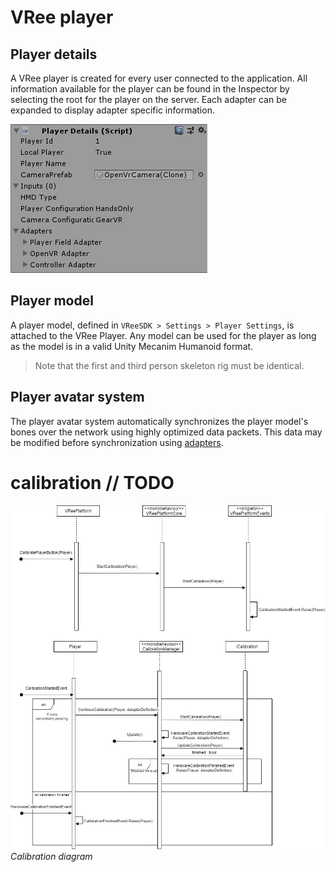# VRee player

## Player details

A VRee player is created for every user connected to the application. All information available for the player can be found in the Inspector by selecting the root for the player on the server. Each adapter can be expanded to display adapter specific information.

![Alt](./images/player/player-details.png "Player details.")

## Player model

A player model, defined in `VReeSDK > Settings > Player Settings`, is attached to the VRee Player. Any model can be used for the player as long as the model is in a valid Unity Mecanim Humanoid format.

> Note that the first and third person skeleton rig must be identical.

## Player avatar system

The player avatar system automatically synchronizes the player model's bones over the network using highly optimized data packets. This data may be modified before synchronization using [adapters](adapters.md).

# calibration // TODO

![Alt](./images/user-interface/calibration-diagram.jpg "Calibration diagram.")
_Calibration diagram_
